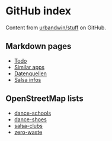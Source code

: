 # GitHub index

Content from [urbandwin/stuff](https://github.com/urbandwin/stuff)
on GitHub.

## Markdown pages

* [Todo](/todo)
* [Similar apps](/similar-apps)
* [Datenquellen](/datenquellen)
* [Salsa infos](/salsa-infos)

## OpenStreetMap lists

* [dance-schools](/stuff/dance-schools)
* [dance-shoes](/stuff/dance-shoes)
* [salsa-clubs](/stuff/salsa-clubs)
* [zero-waste](/stuff/zero-waste)
